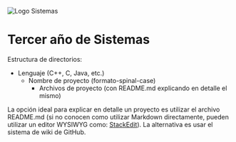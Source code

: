 ![Logo Sistemas](http://imgh.us/sistemas.svg)

# Tercer año de Sistemas

Estructura de directorios:
- Lenguaje (C++, C, Java, etc.)
	- Nombre de proyecto (formato-spinal-case)
		- Archivos de proyecto (con README.md explicando en detalle el mismo)
		
La opción ideal para explicar en detalle un proyecto es utilizar el archivo README.md (si no conocen como utilizar Markdown directamente, pueden utilizar un editor WYSIWYG como: [StackEdit](https://stackedit.io)). La alternativa es usar el sistema de wiki de GitHub.
